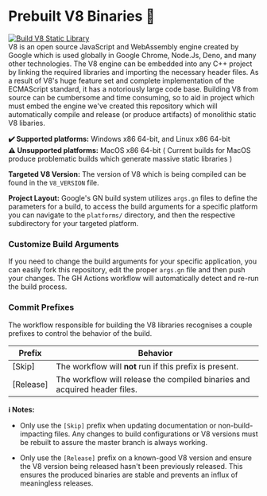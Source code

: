 # Prebuilt V8 Binaries 💼
[![Build V8 Static Library](https://github.com/newkjs/prebuilt-v8/actions/workflows/build_v8.yml/badge.svg)](https://github.com/newkjs/prebuilt-v8/actions/workflows/build_v8.yml)<br>
V8 is an open source JavaScript and WebAssembly engine created by Google which is used globally in Google Chrome, Node.Js, Deno, and many other technologies. The V8 engine can be embedded into any C++ project by linking the required libraries and importing the necessary header files. As a result of V8's huge feature set and complete implementation of the ECMAScript standard, it has a notoriously large code base. Building V8 from source can be cumbersome and time consuming, so to aid in project which must embed the engine we've created this repository which will automatically compile and release (or produce artifacts) of monolithic static V8 libaries.

**✔️ Supported platforms:** Windows x86 64-bit, and Linux x86 64-bit
<br>
**⚠️ Unsupported platforms:** MacOS x86 64-bit ( Current builds for MacOS produce problematic builds which generate massive static libraries )
<br>

**Targeted V8 Version:** The version of V8 which is being compiled can be found in the `V8_VERSION` file.
<br>

**Project Layout:** Google's GN build system utilizes `args.gn` files to define the parameters for a build, to access the build arguments for a specific platform you can navigate to the `platforms/` directory, and then the respective subdirectory for your targeted platform.

### Customize Build Arguments

If you need to change the build arguments for your specific application, you can easily fork this repository, edit the proper `args.gn` file and then push your changes. The GH Actions workflow will automatically detect and re-run the build process.

### Commit Prefixes

The workflow responsible for building the V8 libraries recognises a couple prefixes to control the behavior of the build.

| Prefix | Behavior |
| ------ | -------- |
| [Skip] | The workflow will **not** run if this prefix is present. |
| [Release] | The workflow will release the compiled binaries and acquired header files. |

**ℹ️ Notes:**
- Only use the `[Skip]` prefix when updating documentation or non-build-impacting files. Any changes to build configurations or V8 versions must be rebuilt to assure the master branch is always working.

- Only use the `[Release]` prefix on a known-good V8 version and ensure the V8 version being released hasn't been previously released. This ensures the produced binaries are stable and prevents an influx of meaningless releases.
